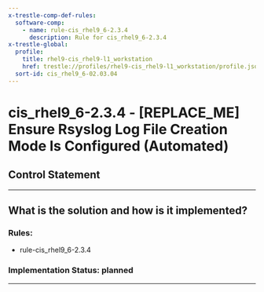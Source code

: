 ```yaml
---
x-trestle-comp-def-rules:
  software-comp:
    - name: rule-cis_rhel9_6-2.3.4
      description: Rule for cis_rhel9_6-2.3.4
x-trestle-global:
  profile:
    title: rhel9-cis_rhel9-l1_workstation
    href: trestle://profiles/rhel9-cis_rhel9-l1_workstation/profile.json
  sort-id: cis_rhel9_6-02.03.04
---
```


# cis_rhel9_6-2.3.4 - \[REPLACE_ME\] Ensure Rsyslog Log File Creation Mode Is Configured (Automated)

## Control Statement

______________________________________________________________________

## What is the solution and how is it implemented?

<!-- For implementation status enter one of: implemented, partial, planned, alternative, not-applicable -->

<!-- Note that the list of rules under ### Rules: is read-only and changes will not be captured after assembly to JSON -->

<!-- Add control implementation description here for control: cis_rhel9_6-2.3.4 -->

### Rules:

  - rule-cis_rhel9_6-2.3.4

### Implementation Status: planned

______________________________________________________________________
